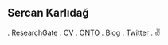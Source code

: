 ## Sercan Karlıdağ

.
[ResearchGate](https://www.researchgate.net/profile/Sercan-Karlidag)
.
[CV](https://drive.google.com/file/d/1wbYAf0gnGN9ZqlkQwPhb4UPdlPdSdaEh/view?usp=sharing)
.
[ONTO](http://www.ontodergisi.com/)
.
[Blog](https://karlidagsercan.blogspot.com/)
.
[Twitter](https://twitter.com/karlidagsercan)
.
:v:

